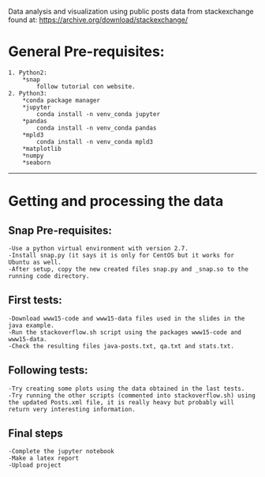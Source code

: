 Data analysis and visualization using public posts data from stackexchange found at:
    https://archive.org/download/stackexchange/

# General Pre-requisites:
    1. Python2:
        *snap
            follow tutorial con website.
    2. Python3:
        *conda package manager
        *jupyter
            conda install -n venv_conda jupyter
        *pandas
            conda install -n venv_conda pandas
        *mpld3
            conda install -n venv_conda mpld3
        *matplotlib
        *numpy
        *seaborn
      
---
# Getting and processing the data

## Snap Pre-requisites:
    -Use a python virtual environment with version 2.7.
    -Install snap.py (it says it is only for CentOS but it works for Ubuntu as well.
    -After setup, copy the new created files snap.py and _snap.so to the running code directory.
    
## First tests:
    -Download www15-code and www15-data files used in the slides in the java example.
    -Run the stackoverflow.sh script using the packages www15-code and www15-data.
    -Check the resulting files java-posts.txt, qa.txt and stats.txt.
    
## Following tests:
    -Try creating some plots using the data obtained in the last tests.
    -Try running the other scripts (commented into stackoverflow.sh) using the updated Posts.xml file, it is really heavy but probably will return very interesting information.
    
## Final steps
    -Complete the jupyter notebook
    -Make a latex report
    -Upload project
